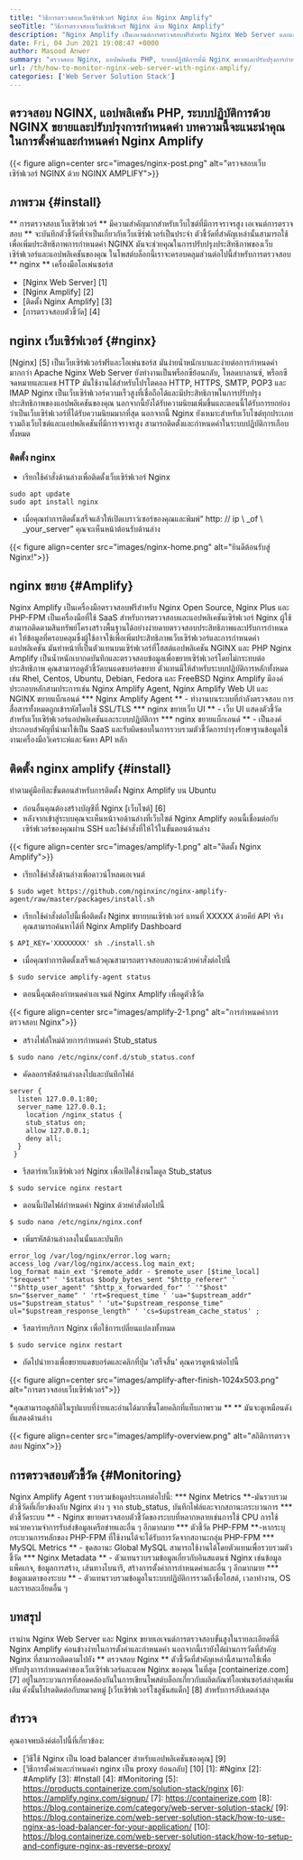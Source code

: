 ```yaml
---
title: "วิธีการตรวจสอบเว็บเซิร์ฟเวอร์ Nginx ด้วย Nginx Amplify" 
seoTitle: "วิธีการตรวจสอบเว็บเซิร์ฟเวอร์ Nginx ด้วย Nginx Amplify" 
description: "Nginx Amplify เป็นเอเจนต์การตรวจสอบฟรีสำหรับ Nginx Web Server และแอปพลิเคชัน PHP บทความนี้เกี่ยวกับวิธีการตรวจสอบเว็บเซิร์ฟเวอร์ Nginx ด้วย Nginx Amplify" 
date: Fri, 04 Jun 2021 19:08:47 +0000
author: Masood Anwer
summary: "ตรวจสอบ Nginx, แอปพลิเคชัน PHP, ระบบปฏิบัติการที่มี Nginx ขยายและปรับปรุงการกำหนดค่า บทความนี้จะแนะนำคุณในการตั้งค่าและกำหนดค่า Nginx Amplify" 
url: /th/how-to-monitor-nginx-web-server-with-nginx-amplify/
categories: ['Web Server Solution Stack']
---
```


## ตรวจสอบ NGINX, แอปพลิเคชัน PHP, ระบบปฏิบัติการด้วย NGINX ขยายและปรับปรุงการกำหนดค่า บทความนี้จะแนะนำคุณในการตั้งค่าและกำหนดค่า Nginx Amplify

{{< figure align=center src="images/nginx-post.png" alt="ตรวจสอบเว็บเซิร์ฟเวอร์ NGINX ด้วย NGINX AMPLIFY">}}


## ภาพรวม {#install}
** การตรวจสอบเว็บเซิร์ฟเวอร์ ** มีความสำคัญมากสำหรับเว็บไซต์ที่มีการจราจรสูง เอเจนต์การตรวจสอบ ** จะบันทึกตัวชี้วัดที่จำเป็นเกี่ยวกับเว็บเซิร์ฟเวอร์เป็นประจำ ตัวชี้วัดที่สำคัญเหล่านั้นสามารถใช้เพื่อเพิ่มประสิทธิภาพการกำหนดค่า NGINX มันจะช่วยคุณในการปรับปรุงประสิทธิภาพของเว็บเซิร์ฟเวอร์และแอปพลิเคชันของคุณ
ในโพสต์บล็อกนี้เราจะครอบคลุมส่วนต่อไปนี้สำหรับการตรวจสอบ ** nginx ** เครื่องมือโอเพ่นซอร์ส
  * [Nginx Web Server] [1]
  * [Nginx Amplify] [2]
  * [ติดตั้ง Nginx Amplify] [3]
  * [การตรวจสอบตัวชี้วัด] [4]

## nginx เว็บเซิร์ฟเวอร์ {#nginx}
[Nginx] [5] เป็นเว็บเซิร์ฟเวอร์ฟรีและโอเพ่นซอร์ส มันง่ายน้ำหนักเบาและง่ายต่อการกำหนดค่ามากกว่า Apache Nginx Web Server ยังทำงานเป็นพร็อกซีย้อนกลับ, โหลดบาลานซ์, พร็อกซีจดหมายและแคช HTTP มันใช้งานได้สำหรับโปรโตคอล HTTP, HTTPS, SMTP, POP3 และ IMAP Nginx เป็นเว็บเซิร์ฟเวอร์ความเร็วสูงที่เชื่อถือได้และมีประสิทธิภาพในการปรับปรุงประสิทธิภาพของแอปพลิเคชันของคุณ นอกจากนี้ยังได้รับความนิยมเพิ่มขึ้นและตอนนี้ได้รับการยกย่องว่าเป็นเว็บเซิร์ฟเวอร์ที่ได้รับความนิยมมากที่สุด นอกจากนี้ Nginx ยังเหมาะสำหรับเว็บไซต์ทุกประเภทรวมถึงเว็บไซต์และแอปพลิเคชันที่มีการจราจรสูง สามารถติดตั้งและกำหนดค่าในระบบปฏิบัติการเกือบทั้งหมด

### ติดตั้ง nginx
  * เรียกใช้คำสั่งด้านล่างเพื่อติดตั้งเว็บเซิร์ฟเวอร์ Nginx
```
sudo apt update
sudo apt install nginx
```
  * เมื่อคุณทำการติดตั้งเสร็จแล้วให้เปิดเบราว์เซอร์ของคุณและพิมพ์“ http: // ip \ _of \ _your_server” คุณจะเห็นหน้าต้อนรับด้านล่าง

{{< figure align=center src="images/nginx-home.png" alt="ยินดีต้อนรับสู่ Nginx!">}}


## nginx ขยาย {#Amplify}
Nginx Amplify เป็นเครื่องมือตรวจสอบฟรีสำหรับ Nginx Open Source, Nginx Plus และ PHP-FPM เป็นเครื่องมือที่ใช้ SaaS สำหรับการตรวจสอบและแอปพลิเคชันเซิร์ฟเวอร์ Nginx ผู้ใช้สามารถติดตามสินทรัพย์โครงสร้างพื้นฐานได้อย่างง่ายดายตรวจสอบประสิทธิภาพและปรับการกำหนดค่า ให้ข้อมูลที่ครอบคลุมซึ่งผู้ใช้อาจใช้เพื่อเพิ่มประสิทธิภาพเว็บเซิร์ฟเวอร์และการกำหนดค่าแอปพลิเคชัน มันทำหน้าที่เป็นตัวแทนบนเซิร์ฟเวอร์ที่โฮสต์แอปพลิเคชัน NGINX และ PHP Nginx Amplify เป็นน้ำหนักเบากดบันทึกและตรวจสอบข้อมูลเพื่อขยายเซิร์ฟเวอร์โดยไม่กระทบต่อประสิทธิภาพ คุณสามารถดูตัวชี้วัดบนแดชบอร์ดขยาย ตัวแทนมีให้สำหรับระบบปฏิบัติการหลักทั้งหมดเช่น Rhel, Centos, Ubuntu, Debian, Fedora และ FreeBSD Nginx Amplify มีองค์ประกอบหลักสามประการเช่น Nginx Amplify Agent, Nginx Amplify Web UI และ NGINX ขยายแบ็กเอนด์
  *** Nginx Amplify Agent ** - ทำงานบนระบบที่กำลังตรวจสอบ การสื่อสารทั้งหมดถูกเข้ารหัสโดยใช้ SSL/TLS
  *** nginx ขยายเว็บ UI ** - เว็บ UI แสดงตัวชี้วัดสำหรับเว็บเซิร์ฟเวอร์แอปพลิเคชันและระบบปฏิบัติการ
  *** nginx ขยายแบ็กเอนด์ ** - เป็นองค์ประกอบสำคัญที่นำมาใช้เป็น SaaS และรับผิดชอบในการรวบรวมตัวชี้วัดการบำรุงรักษาฐานข้อมูลใช้งานเครื่องมือวิเคราะห์และจัดหา API หลัก

## ติดตั้ง nginx amplify {#install}
ทำตามคู่มือทีละขั้นตอนสำหรับการติดตั้ง Nginx Amplify บน Ubuntu
  * ก่อนอื่นคุณต้องสร้างบัญชีที่ Nginx [เว็บไซต์] [6]
  * หลังจากเข้าสู่ระบบคุณจะเห็นหน้าจอด้านล่างที่เว็บไซต์ Nginx Amplify ตอนนี้เชื่อมต่อกับเซิร์ฟเวอร์ของคุณผ่าน SSH และใช้คำสั่งที่ให้ไว้ในขั้นตอนด้านล่าง

{{< figure align=center src="images/amplify-1.png" alt="ติดตั้ง Nginx Amplify">}}

  * เรียกใช้คำสั่งด้านล่างเพื่อดาวน์โหลดเอเจนต์
```
$ sudo wget https://github.com/nginxinc/nginx-amplify-agent/raw/master/packages/install.sh
```
  * เรียกใช้คำสั่งต่อไปนี้เพื่อติดตั้ง Nginx ขยายบนเซิร์ฟเวอร์ แทนที่ XXXXX ด้วยคีย์ API จริง คุณสามารถค้นหาได้ที่ Nginx Amplify Dashboard
```
$ API_KEY='XXXXXXXX' sh ./install.sh
```
  * เมื่อคุณทำการติดตั้งเสร็จแล้วคุณสามารถตรวจสอบสถานะด้วยคำสั่งต่อไปนี้
```
$ sudo service amplify-agent status
```
  * ตอนนี้คุณต้องกำหนดค่าเอเจนต์ Nginx Amplify เพื่อดูตัวชี้วัด

{{< figure align=center src="images/amplify-2-1.png" alt="การกำหนดค่าการตรวจสอบ Nginx">}}

  * สร้างไฟล์ใหม่ด้วยการกำหนดค่า Stub_status
```
$ sudo nano /etc/nginx/conf.d/stub_status.conf
```
  * คัดลอกรหัสด้านล่างลงไปและบันทึกไฟล์
```
server {
  listen 127.0.0.1:80;
  server_name 127.0.0.1;
    location /nginx_status {
    stub_status on;
    allow 127.0.0.1;
    deny all;
  }
 }
```
  * รีสตาร์ทเว็บเซิร์ฟเวอร์ Nginx เพื่อเปิดใช้งานโมดูล Stub_status
```
$ sudo service nginx restart
```
  * ตอนนี้เปิดไฟล์กำหนดค่า Nginx ด้วยคำสั่งต่อไปนี้
```
$ sudo nano /etc/nginx/nginx.conf
```
  * เพิ่มรหัสด้านล่างลงในนั้นและบันทึก
```
error_log /var/log/nginx/error.log warn;
access_log /var/log/nginx/access.log main_ext;
log_format main_ext '$remote_addr - $remote_user [$time_local] "$request" ' '$status $body_bytes_sent "$http_referer" ' '"$http_user_agent" "$http_x_forwarded_for" ' '"$host" sn="$server_name" ' 'rt=$request_time ' 'ua="$upstream_addr" us="$upstream_status" ' 'ut="$upstream_response_time" ul="$upstream_response_length" ' 'cs=$upstream_cache_status' ;
```
  * รีสตาร์ทบริการ Nginx เพื่อใช้การเปลี่ยนแปลงทั้งหมด
```
$ sudo service nginx restart
```
  * ถัดไปนำทางเพื่อขยายแดชบอร์ดและคลิกที่ปุ่ม 'เสร็จสิ้น' คุณควรดูหน้าต่อไปนี้

{{< figure align=center src="images/amplify-after-finish-1024x503.png" alt="การตรวจสอบเว็บเซิร์ฟเวอร์">}}

  *คุณสามารถดูสถิติในรูปแบบที่ง่ายและอ่านได้มากขึ้นโดยคลิกที่แท็บภาพรวม ** ** มันจะดูเหมือนดังที่แสดงด้านล่าง

{{< figure align=center src="images/amplify-overview.png" alt="สถิติการตรวจสอบ Nginx">}}


## การตรวจสอบตัวชี้วัด {#Monitoring}
Nginx Amplify Agent รวบรวมข้อมูลประเภทต่อไปนี้:
  *** Nginx Metrics **-มันรวบรวมตัวชี้วัดที่เกี่ยวข้องกับ Nginx ต่าง ๆ จาก stub_status, บันทึกไฟล์และจากสถานะกระบวนการ
  *** ตัวชี้วัดระบบ ** - Nginx ขยายตรวจสอบตัวชี้วัดของระบบที่หลากหลายเช่นการใช้ CPU การใช้หน่วยความจำการรับส่งข้อมูลเครือข่ายและอื่น ๆ อีกมากมาย
  *** ตัวชี้วัด PHP-FPM **-หากระบุกระบวนการหลักของ PHP-FPM ที่ใช้งานได้จะได้รับการวัดจากสถานะกลุ่ม PHP-FPM
  *** MySQL Metrics ** - ชุดสถานะ Global MySQL สามารถใช้งานได้โดยตัวแทนเพื่อรวบรวมตัวชี้วัด
  *** Nginx Metadata ** - ตัวแทนรวบรวมข้อมูลเกี่ยวกับอินสแตนซ์ Nginx เช่นข้อมูลแพ็คเกจ, ข้อมูลการสร้าง, เส้นทางไบนารี, สร้างการตั้งค่าการกำหนดค่าและอื่น ๆ อีกมากมาย
  *** ข้อมูลเมตาของระบบ ** - ตัวแทนรวบรวมข้อมูลในระบบปฏิบัติการรวมถึงชื่อโฮสต์, เวลาทำงาน, OS และรายละเอียดอื่น ๆ

## บทสรุป
เราผ่าน Nginx Web Server และ Nginx ขยายเอเจนต์การตรวจสอบขั้นสูงในรายละเอียดที่ดี Nginx Amplify ค่อนข้างง่ายในการตั้งค่าและกำหนดค่า นอกจากนี้เรายังได้ผ่านการวัดที่สำคัญ Nginx ที่สามารถติดตามไปยัง ** ตรวจสอบ Nginx ** ตัวชี้วัดที่สำคัญเหล่านี้สามารถใช้เพื่อปรับปรุงการกำหนดค่าของเว็บเซิร์ฟเวอร์และแอพ Nginx ของคุณ
ในที่สุด [containerize.com] [7] อยู่ในกระบวนการที่สอดคล้องกันในการเขียนโพสต์บล็อกเกี่ยวกับผลิตภัณฑ์โอเพ่นซอร์สล่าสุดเพิ่มเติม ดังนั้นโปรดติดต่อกับหมวดหมู่ [เว็บเซิร์ฟเวอร์โซลูชันสแต็ก] [8] สำหรับการอัปเดตล่าสุด

## สำรวจ
คุณอาจพบลิงค์ต่อไปนี้ที่เกี่ยวข้อง:
  * [วิธีใช้ Nginx เป็น load balancer สำหรับแอปพลิเคชันของคุณ] [9]
  * [วิธีการตั้งค่าและกำหนดค่า nginx เป็น proxy ย้อนกลับ] [10]
[1]: #Nginx
[2]: #Amplify
[3]: #Install
[4]: #Monitoring
[5]: https://products.containerize.com/solution-stack/nginx
[6]: https://amplify.nginx.com/signup/
[7]: https://containerize.com
[8]: https://blog.containerize.com/category/web-server-solution-stack/
[9]: https://blog.containerize.com/web-server-solution-stack/how-to-use-nginx-as-load-balancer-for-your-application/
[10]: https://blog.containerize.com/web-server-solution-stack/how-to-setup-and-configure-nginx-as-reverse-proxy/
